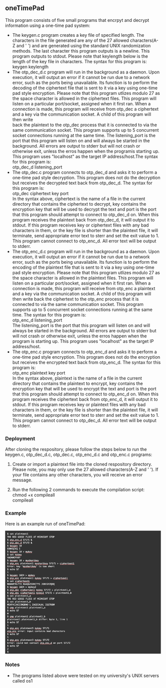 ## oneTimePad
This program consists of five small programs that encrpyt and decrypt information using a one-time pad system:
- The keygen.c program creates a key file of specified length. The characters in the file generated are any of the 27 allowed characters(A-Z and ' ') and are generated using the standard UNIX randomization methods.
The last character this program outputs is a newline. This program outputs to stdout. Please note that keylength below is the length of the key file in characters. The syntax for this program is:\
    keygen keylength
- The otp_dec_d.c program will run in the background as a daemon. Upon execution, it will output an error if it cannot be run due to a network error, such as the ports being unavailable. Its function is to perform the decoding
of the ciphertext file that is sent to it via a key using one-time pad style encryption. Please note that this program utlizes modulo 27 as the space character is allowed in the ciphertext files. This program will 
listen on a particular port/socket, assigned when it first ran. When a connection is made, this program will receive from otp_dec a ciphertext and a key via the communication socket. A child of this program will then write  
back the plaintext to the otp_dec process that it is connected to via the same communication socket. This program supports up to 5 concurrent socket connections running at the same time. The listening_port is the port that this program will listen on and will always be started in the background. All errors are output to stderr but will not crash or otherwise exit, unless the erros happen when the programis starting up. This program uses "localhost" as the target IP address/host.The syntax for this program is:\
    otp_dec_d listening_port
- The otp_dec.c program connects to otp_dec_d and asks it to perform a one-time pad style decryption. This program does not do the decryption but receives the decrypted text back from otp_dec_d. The syntax for this program is:\
    otp_dec ciphertext key port\
In the syntax above, ciphertext is the name of a file in the current directory that contains the ciphertext to decrypt, key contains the encryption key that will be used to decrypt the text and port is the port that this program should attempt to connect to otp_dec_d on. When this program receives the plaintext back from otp_dec_d, it will output it to stdout. If this program receives key or ciphertext files with any bad characters in them, or the key file is shorter than the plaintext file, it will terminate, send appropriate error text to sterr and set the exit value to 1. This program cannot connect to otp_enc_d. All error text will be output to stderr.
- The otp_enc_d.c program will run in the background as a daemon. Upon execution, it will output an error if it cannot be run due to a network error, such as the ports being unavailable. Its function is to perform the encoding of the plaintext file that is sent to it via a key using one-time pad style encryption. Please note that this program utlizes modulo 27 as the space character is allowed in the plaintext files. This program will listen on a particular port/socket, assigned when it first ran. When a connection is made, this program will receive from otp_enc a plaintext and a key via the communication socket. A child of this program will then write back the ciphertext to the otp_enc process that it is connected to via the same communication socket. This program supports up to 5 concurrent socket connections running at the same time. The syntax for this program is:\
    otp_enc_d listening_port\
The listening_port is the port that this program will listen on and will always be started in the background. All errors are output to stderr but will not crash or otherwise exit, unless the erros happen when the program is starting up. This program uses "localhost" as the target IP address/host.
- The otp_enc.c program connects to otp_enc_d and asks it to perform a one-time pad style encryption. This program does not do the encryption but receives the encrypted text back from otp_enc_d. The syntax for this program is:\
    otp_enc plaintext key port\
In the syntax above, plaintext is the name of a file in the current directory that contains the plaintext to encrypt, key contains the encryption key that will be used to encrypt the text and port is the port that this program should attempt to connect to otp_enc_d on. When this program receives the ciphertext back from otp_enc_d, it will output it to stdout. If this program receives key or plaintext files with any bad characters in them, or the key file is shorter than the plaintext file, it will terminate, send appropriate error text to sterr and set the exit value to 1. This program cannot connect to otp_dec_d. All error text will be output to stderr.

### Deployment
After cloning the respository, please follow the steps below to run the keygen.c, otp_dec_d.c, otp_dec.c, otp_enc_d.c and otp_enc.c programs:
1) Create or import a plaintext file into the cloned respository directory. Please note, you may only use the 27 allowed characters(A-Z and ' '). If your file contains any other characters, you will receive an error message.

2) Run the following 2 commands to execute the compilation script:\
    chmod +x compileall\
    compileall

### Example
Here is an example run of oneTimePad:

![](example-output.png)

### Notes
- The programs listed above were tested on my university's UNIX servers called os1
